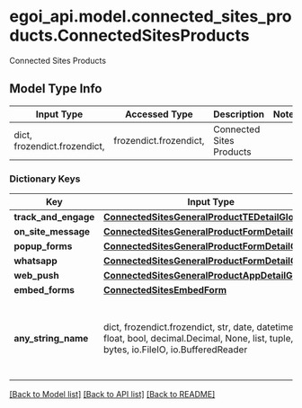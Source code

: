 # egoi_api.model.connected_sites_products.ConnectedSitesProducts

Connected Sites Products

## Model Type Info
Input Type | Accessed Type | Description | Notes
------------ | ------------- | ------------- | -------------
dict, frozendict.frozendict,  | frozendict.frozendict,  | Connected Sites Products | 

### Dictionary Keys
Key | Input Type | Accessed Type | Description | Notes
------------ | ------------- | ------------- | ------------- | -------------
**track_and_engage** | [**ConnectedSitesGeneralProductTEDetailGlobal**](ConnectedSitesGeneralProductTEDetailGlobal.md) | [**ConnectedSitesGeneralProductTEDetailGlobal**](ConnectedSitesGeneralProductTEDetailGlobal.md) |  | [optional] 
**on_site_message** | [**ConnectedSitesGeneralProductFormDetailGlobal**](ConnectedSitesGeneralProductFormDetailGlobal.md) | [**ConnectedSitesGeneralProductFormDetailGlobal**](ConnectedSitesGeneralProductFormDetailGlobal.md) |  | [optional] 
**popup_forms** | [**ConnectedSitesGeneralProductFormDetailGlobal**](ConnectedSitesGeneralProductFormDetailGlobal.md) | [**ConnectedSitesGeneralProductFormDetailGlobal**](ConnectedSitesGeneralProductFormDetailGlobal.md) |  | [optional] 
**whatsapp** | [**ConnectedSitesGeneralProductFormDetailGlobal**](ConnectedSitesGeneralProductFormDetailGlobal.md) | [**ConnectedSitesGeneralProductFormDetailGlobal**](ConnectedSitesGeneralProductFormDetailGlobal.md) |  | [optional] 
**web_push** | [**ConnectedSitesGeneralProductAppDetailGlobal**](ConnectedSitesGeneralProductAppDetailGlobal.md) | [**ConnectedSitesGeneralProductAppDetailGlobal**](ConnectedSitesGeneralProductAppDetailGlobal.md) |  | [optional] 
**embed_forms** | [**ConnectedSitesEmbedForm**](ConnectedSitesEmbedForm.md) | [**ConnectedSitesEmbedForm**](ConnectedSitesEmbedForm.md) |  | [optional] 
**any_string_name** | dict, frozendict.frozendict, str, date, datetime, int, float, bool, decimal.Decimal, None, list, tuple, bytes, io.FileIO, io.BufferedReader | frozendict.frozendict, str, BoolClass, decimal.Decimal, NoneClass, tuple, bytes, FileIO | any string name can be used but the value must be the correct type | [optional]

[[Back to Model list]](../../README.md#documentation-for-models) [[Back to API list]](../../README.md#documentation-for-api-endpoints) [[Back to README]](../../README.md)

